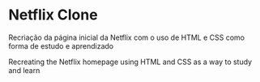 # Netflix Clone

Recriação da página inicial da Netflix com o uso de HTML e CSS como forma de estudo e aprendizado

Recreating the Netflix homepage using HTML and CSS as a way to study and learn
